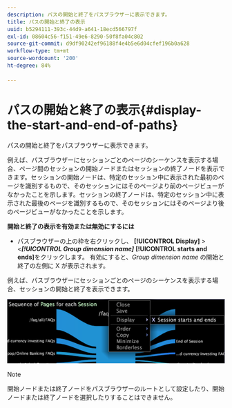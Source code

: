 ```yaml
---
description: パスの開始と終了をパスブラウザーに表示できます。
title: パスの開始と終了の表示
uuid: b5294111-393c-44d9-a641-18ecd566797f
exl-id: 08604c56-f151-49e6-8290-50f8fa04c802
source-git-commit: d9df90242ef96188f4e4b5e6d04cfef196b0a628
workflow-type: tm+mt
source-wordcount: '200'
ht-degree: 84%

---
```


# パスの開始と終了の表示{#display-the-start-and-end-of-paths}

パスの開始と終了をパスブラウザーに表示できます。

例えば、パスブラウザーにセッションごとのページのシーケンスを表示する場合、ページ間のセッションの開始ノードまたはセッションの終了ノードを表示できます。セッションの開始ノードは、特定のセッション中に表示された最初のページを識別するもので、そのセッションにはそのページより前のページビューがなかったことを示します。セッションの終了ノードは、特定のセッション中に表示された最後のページを識別するもので、そのセッションにはそのページより後のページビューがなかったことを示します。

**開始と終了の表示を有効または無効にするには**

* パスブラウザーの上の枠を右クリックし、 **[!UICONTROL Display]** > *&lt;**[!UICONTROL Group dimension name]*** **[!UICONTROL starts and ends]**&#x200B;をクリックします。 有効にすると、*Group dimension name* の開始と終了の左側に X が表示されます。

例えば、パスブラウザーにセッションごとのページのシーケンスを表示する場合、セッションの開始と終了を表示できます。

![](assets/vis_PathBrowser_StartsAndEnds.png)

>[!NOTE]
>
>開始ノードまたは終了ノードをパスブラウザーのルートとして設定したり、開始ノードまたは終了ノードを選択したりすることはできません。
